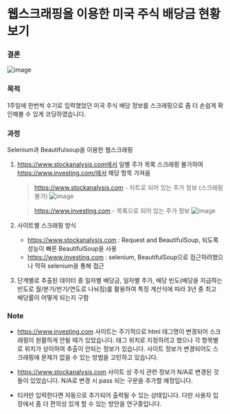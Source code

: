 # 웹스크래핑을 이용한 미국 주식 배당금 현황 보기

### 결론
![image](https://github.com/kimsujong90/Portfolio/assets/126228404/b727e6bd-7c4f-4047-ac2b-913511ce4fae)

### 목적
1주일에 한번씩 수기로 입력했었던 미국 주식 배당 정보를 스크래핑으로 좀 더 손쉽게 확인해볼 수 있게 코딩하였습니다.

### 과정
Selenium과 Beautifulsoup을 이용한 웹스크래핑

1. https://www.stockanalysis.com에서 일별 주가 목록 스크래핑 불가하여
   https://www.investing.com/에서 해당 항목 가져옴
   
   > https://www.stockanalysis.com - 차트로 되어 있는 주가 정보 (스크래핑 불가)
   ![image](https://github.com/kimsujong90/Portfolio/assets/126228404/addff95e-ed42-4c86-955c-7ffb49e8c10b)
   
   > https://www.investing.com - 목록으로 되어 있는 주가 정보
   ![image](https://github.com/kimsujong90/Portfolio/assets/126228404/21b98fa0-141d-4efb-a777-95ab2680ad8f)

2. 사이트별 스크래핑 방식
   * https://www.stockanalysis.com : Request and BeautifulSoup, 되도록 성능이 빠른 BeautifulSoup을 사용
   * https://www.investing.com : selenium, BeautifulSoup으로 접근하려했으나 막혀 selenium을 통해 접근

3. 단계별로 추출된 데이터 중 일자별 배당금, 일자별 주가, 배당 빈도(배당을 지급하는 빈도로 월/분기/반기/연도로 나눠짐)를
   활용하여 특정 계산식에 따라 3년 중 최고 배당률이 어떻게 되는지 구함

### Note
* https://www.investing.com 사이트는 주기적으로 html 태그명이 변경되어 스크래핑이 원활하게 안될 때가 있었습니다.
  태그 위치로 지정하려고 했으나 각 항목별로 위치가 상이하여 추출이 안되는 정보가 있습니다.
  사이트 정보가 변경되어도 스크래핑에 문제가 없을 수 있는 방법을 고민하고 있습니다.
  
* https://www.stockanalysis.com 사이트 상 주식 관련 정보가 N/A로 변경된 것들이 있었습니다.
  N/A로 변경 시 pass 되는 구문을 추가할 예정입니다.

* 티커만 입력한다면 자동으로 추가되어 출력될 수 있는 상태입니다.
  다만 사용자 입장에서 좀 더 편의성 있게 할 수 있는 방안을 연구중입니다.
  
  
